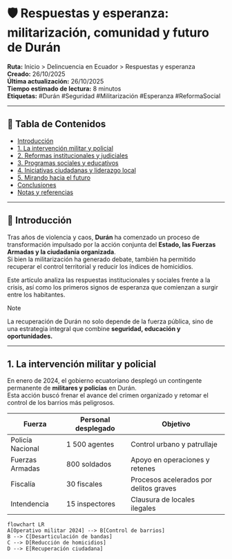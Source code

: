 # 🛡️ Respuestas y esperanza: militarización, comunidad y futuro de Durán

**Ruta:** Inicio > Delincuencia en Ecuador > Respuestas y esperanza  
**Creado:** 26/10/2025  
**Última actualización:** 26/10/2025  
**Tiempo estimado de lectura:** 8 minutos  
**Etiquetas:** #Durán #Seguridad #Militarización #Esperanza #ReformaSocial  

---

## 📑 Tabla de Contenidos
- [Introducción](#introducción)
- [1. La intervención militar y policial](#1-la-intervención-militar-y-policial)
- [2. Reformas institucionales y judiciales](#2-reformas-institucionales-y-judiciales)
- [3. Programas sociales y educativos](#3-programas-sociales-y-educativos)
- [4. Iniciativas ciudadanas y liderazgo local](#4-iniciativas-ciudadanas-y-liderazgo-local)
- [5. Mirando hacia el futuro](#5-mirando-hacia-el-futuro)
- [Conclusiones](#conclusiones)
- [Notas y referencias](#notas-y-referencias)

---

## 🧩 Introducción

Tras años de violencia y caos, **Durán** ha comenzado un proceso de transformación impulsado por la acción conjunta del **Estado, las Fuerzas Armadas y la ciudadanía organizada**.  
Si bien la militarización ha generado debate, también ha permitido recuperar el control territorial y reducir los índices de homicidios.

Este artículo analiza las respuestas institucionales y sociales frente a la crisis, así como los primeros signos de esperanza que comienzan a surgir entre los habitantes.

> [!NOTE]
> La recuperación de Durán no solo depende de la fuerza pública, sino de una estrategia integral que combine **seguridad, educación y oportunidades.**

---

## 1. La intervención militar y policial

En enero de 2024, el gobierno ecuatoriano desplegó un contingente permanente de **militares y policías** en Durán.  
Esta acción buscó frenar el avance del crimen organizado y retomar el control de los barrios más peligrosos.

| Fuerza | Personal desplegado | Objetivo |
|----------|-------------------|-----------|
| Policía Nacional | 1 500 agentes | Control urbano y patrullaje |
| Fuerzas Armadas | 800 soldados | Apoyo en operaciones y retenes |
| Fiscalía | 30 fiscales | Procesos acelerados por delitos graves |
| Intendencia | 15 inspectores | Clausura de locales ilegales |

```mermaid
flowchart LR
A[Operativo militar 2024] --> B[Control de barrios]
B --> C[Desarticulación de bandas]
C --> D[Reducción de homicidios]
D --> E[Recuperación ciudadana]
